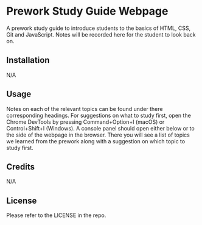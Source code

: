 # Prework Study Guide Webpage

A prework study guide to introduce students to the basics of HTML, CSS, Git and JavaScript. Notes will be recorded here for the student to look back on.

## Installation

N/A

## Usage

Notes on each of the relevant topics can be found under there corresponding headings.  For suggestions on what to study first, open the Chrome DevTools by pressing Command+Option+I (macOS) or Control+Shift+I (Windows). A console panel should open either below or to the side of the webpage in the browser. There you will see a list of topics we learned from the prework along with a suggestion on which topic to study first.

## Credits

N/A

## License

Please refer to the LICENSE in the repo.

